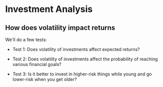 # Investment Analysis
## How does volatility impact returns

We'll do a few tests:
- Test 1: Does volatility of investments affect expected returns?

- Test 2: Does volatility of investments affect the probability of reaching various financial goals?

- Test 3: Is it better to invest in higher-risk things while young and go lower-risk when you get older?

